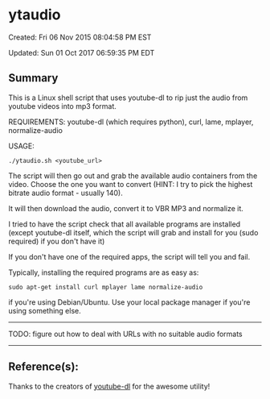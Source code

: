 # ytaudio

Created: Fri 06 Nov 2015 08:04:58 PM EST

Updated: Sun 01 Oct 2017 06:59:35 PM EDT

## Summary

This is a Linux shell script that uses youtube-dl to rip just the audio from youtube videos into mp3 format.

REQUIREMENTS: youtube-dl (which requires python), curl, lame, mplayer, normalize-audio

USAGE:

    ./ytaudio.sh <youtube_url>

The script will then go out and grab the available audio containers from the video.  Choose the one you want to convert
(HINT: I try to pick the highest bitrate audio format - usually 140).  

It will then download the audio, convert it to VBR MP3 and normalize it.

I tried to have the script check that all available programs are installed (except youtube-dl itself, which the script
will grab and install for you (sudo required) if you don't have it)

If you don't have one of the required apps, the script will tell you and fail.  

Typically, installing the required programs are as easy as:

    sudo apt-get install curl mplayer lame normalize-audio

if you're using Debian/Ubuntu.  Use your local package manager if you're using something else.

---

TODO: figure out how to deal with URLs with no suitable audio formats

---

## Reference(s):

Thanks to the creators of [youtube-dl](https://rg3.github.io/youtube-dl/) for the awesome utility!
